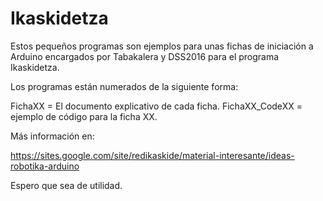 Ikaskidetza
===========

Estos pequeños programas son ejemplos para unas fichas de iniciación a Arduino encargados por Tabakalera y DSS2016 para el programa Ikaskidetza.

Los programas están numerados de la siguiente forma:

FichaXX = El documento explicativo de cada ficha.
FichaXX_CodeXX = ejemplo de código para la ficha XX.

Más información en: 

https://sites.google.com/site/redikaskide/material-interesante/ideas-robotika-arduino

Espero que sea de utilidad.
